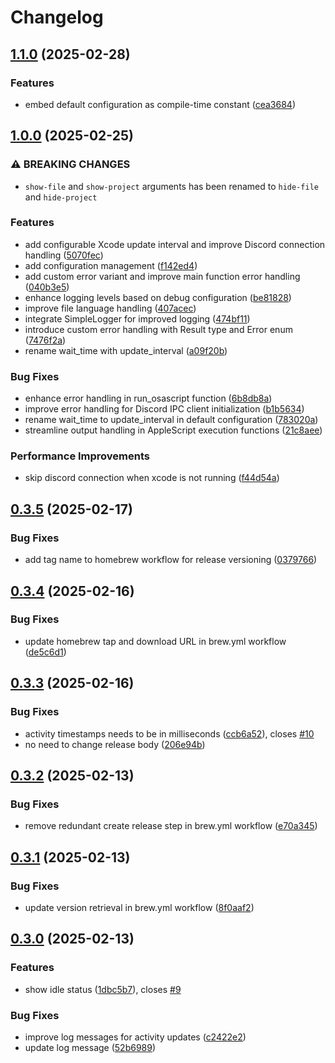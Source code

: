 # Changelog

## [1.1.0](https://github.com/izyuumi/xcode-discord-rpc/compare/v1.0.0...v1.1.0) (2025-02-28)


### Features

* embed default configuration as compile-time constant ([cea3684](https://github.com/izyuumi/xcode-discord-rpc/commit/cea3684a1b600b16a57f70b195574bf20a46c604))

## [1.0.0](https://github.com/izyuumi/xcode-discord-rpc/compare/v0.3.5...v1.0.0) (2025-02-25)


### ⚠ BREAKING CHANGES

* `show-file` and `show-project` arguments has been renamed to `hide-file` and `hide-project`

### Features

* add configurable Xcode update interval and improve Discord connection handling ([5070fec](https://github.com/izyuumi/xcode-discord-rpc/commit/5070fec77cd1c6389222fa30a61f8e6a898cdc6e))
* add configuration management ([f142ed4](https://github.com/izyuumi/xcode-discord-rpc/commit/f142ed450f67947bf9bea72d6f73244378bc096d))
* add custom error variant and improve main function error handling ([040b3e5](https://github.com/izyuumi/xcode-discord-rpc/commit/040b3e52a653ed51fc6094f5266677c4ec6a44a0))
* enhance logging levels based on debug configuration ([be81828](https://github.com/izyuumi/xcode-discord-rpc/commit/be8182882a4ddad148c808b6935c608a3c38ae9a))
* improve file language handling ([407acec](https://github.com/izyuumi/xcode-discord-rpc/commit/407acecac76ad4aa0e6cd8d2a2cc0b2783783a43))
* integrate SimpleLogger for improved logging ([474bf11](https://github.com/izyuumi/xcode-discord-rpc/commit/474bf118008a49433169a6660ee300aeeb3d28a4))
* introduce custom error handling with Result type and Error enum ([7476f2a](https://github.com/izyuumi/xcode-discord-rpc/commit/7476f2aa3a66debf7ccb0b1c3540b98b794db480))
* rename wait_time with update_interval ([a09f20b](https://github.com/izyuumi/xcode-discord-rpc/commit/a09f20bd2261f04c38834aa2f493650cab1a3f39))


### Bug Fixes

* enhance error handling in run_osascript function ([6b8db8a](https://github.com/izyuumi/xcode-discord-rpc/commit/6b8db8a55c5983ee2f93cf966f084d4e7521f14b))
* improve error handling for Discord IPC client initialization ([b1b5634](https://github.com/izyuumi/xcode-discord-rpc/commit/b1b5634050dcf4dbb1e8f3a0bd6d379b1e5eaf86))
* rename wait_time to update_interval in default configuration ([783020a](https://github.com/izyuumi/xcode-discord-rpc/commit/783020a5f7acbd3efb5c69c3c8eda49f9b33d1bf))
* streamline output handling in AppleScript execution functions ([21c8aee](https://github.com/izyuumi/xcode-discord-rpc/commit/21c8aee91afea0080485313e62b4b51b0b5aa04a))


### Performance Improvements

* skip discord connection when xcode is not running ([f44d54a](https://github.com/izyuumi/xcode-discord-rpc/commit/f44d54a20c8f5dceb09e6f6c3c9493824e110962))

## [0.3.5](https://github.com/izyuumi/xcode-discord-rpc/compare/v0.3.4...v0.3.5) (2025-02-17)


### Bug Fixes

* add tag name to homebrew workflow for release versioning ([0379766](https://github.com/izyuumi/xcode-discord-rpc/commit/0379766f9309db8dd12d8fdd4453b193e2e98a54))

## [0.3.4](https://github.com/izyuumi/xcode-discord-rpc/compare/v0.3.3...v0.3.4) (2025-02-16)


### Bug Fixes

* update homebrew tap and download URL in brew.yml workflow ([de5c6d1](https://github.com/izyuumi/xcode-discord-rpc/commit/de5c6d198e55b002d6c8d6e1b2b76378f76dc6d5))

## [0.3.3](https://github.com/izyuumi/xcode-discord-rpc/compare/v0.3.2...v0.3.3) (2025-02-16)


### Bug Fixes

* activity timestamps needs to be in milliseconds ([ccb6a52](https://github.com/izyuumi/xcode-discord-rpc/commit/ccb6a52aa2676b8ab11ee19b13e28e5ed1d9cc6a)), closes [#10](https://github.com/izyuumi/xcode-discord-rpc/issues/10)
* no need to change release body ([206e94b](https://github.com/izyuumi/xcode-discord-rpc/commit/206e94b1134ad50e1303e6ccd96b5184bcce85d6))

## [0.3.2](https://github.com/izyuumi/xcode-discord-rpc/compare/v0.3.1...v0.3.2) (2025-02-13)


### Bug Fixes

* remove redundant create release step in brew.yml workflow ([e70a345](https://github.com/izyuumi/xcode-discord-rpc/commit/e70a345a83cc4f24c7a05b561c537c9a9ef8f863))

## [0.3.1](https://github.com/izyuumi/xcode-discord-rpc/compare/v0.3.0...v0.3.1) (2025-02-13)


### Bug Fixes

* update version retrieval in brew.yml workflow ([8f0aaf2](https://github.com/izyuumi/xcode-discord-rpc/commit/8f0aaf269bfb02203f1499a30e5b7e51db296bb6))

## [0.3.0](https://github.com/izyuumi/xcode-discord-rpc/compare/v0.2.1...v0.3.0) (2025-02-13)


### Features

* show idle status ([1dbc5b7](https://github.com/izyuumi/xcode-discord-rpc/commit/1dbc5b7bb00a6b4bdc32c8b71659f4d53af9382a)), closes [#9](https://github.com/izyuumi/xcode-discord-rpc/issues/9)


### Bug Fixes

* improve log messages for activity updates ([c2422e2](https://github.com/izyuumi/xcode-discord-rpc/commit/c2422e2c83cd429d5b09b320932e871ef57093e7))
* update log message ([52b6989](https://github.com/izyuumi/xcode-discord-rpc/commit/52b698916c0e5f7aa5a293e18e349ffc5d7ef305))
